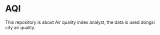 # AQI
This repository is about Air quality index analyst, the data is used dongsi city air quality.
